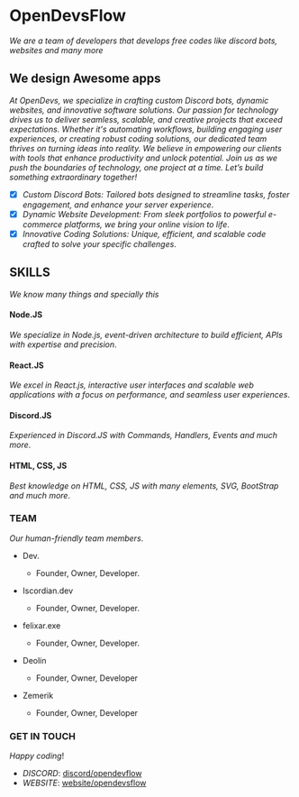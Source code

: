 # OpenDevsFlow

*We are a team of developers that develops free codes like discord bots, websites and many more*

## We design Awesome apps

*At OpenDevs, we specialize in crafting custom Discord bots, dynamic websites, and innovative software solutions. Our passion for technology drives us to deliver seamless, scalable, and creative projects that exceed expectations. Whether it's automating workflows, building engaging user experiences, or creating robust coding solutions, our dedicated team thrives on turning ideas into reality. We believe in empowering our clients with tools that enhance productivity and unlock potential. Join us as we push the boundaries of technology, one project at a time. Let’s build something extraordinary together!*

- [x] *Custom Discord Bots: Tailored bots designed to streamline tasks, foster engagement, and enhance your server experience*.
- [x] *Dynamic Website Development: From sleek portfolios to powerful e-commerce platforms, we bring your online vision to life*.
- [x] *Innovative Coding Solutions: Unique, efficient, and scalable code crafted to solve your specific challenges*.

## SKILLS

*We know many things and specially this*

#### Node.JS
*We specialize in Node.js, event-driven architecture to build efficient, APIs with expertise and precision*.

#### React.JS
*We excel in React.js, interactive user interfaces and scalable web applications with a focus on performance, and seamless user experiences*.

#### Discord.JS
*Experienced in Discord.JS with Commands, Handlers, Events and much more*.

#### HTML, CSS, JS
*Best knowledge on HTML, CSS, JS with many elements, SVG, BootStrap and much more*.

### TEAM

*Our human-friendly team members*.

- Dev.
  - Founder, Owner, Developer.

- Iscordian.dev
  - Founder, Owner, Developer.

- felixar.exe
  - Founder, Owner, Developer.

- Deolin
  - Founder, Owner, Developer

- Zemerik
  - Founder, Owner, Developer


### GET IN TOUCH

*Happy coding*!

- *DISCORD*: [discord/opendevflow](https://dsc.gg/od-flow)
- *WEBSITE*: [website/opendevsflow](https://odf.pages.dev)
